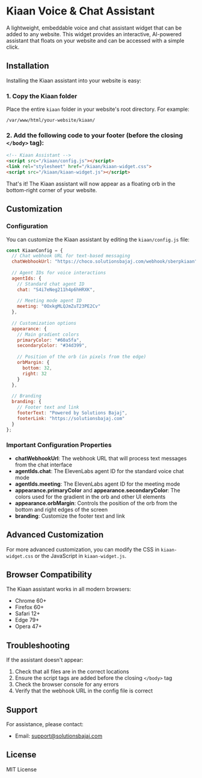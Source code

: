 
# Kiaan Voice & Chat Assistant

A lightweight, embeddable voice and chat assistant widget that can be added to any website. This widget provides an interactive, AI-powered assistant that floats on your website and can be accessed with a simple click.

## Installation

Installing the Kiaan assistant into your website is easy:

### 1. Copy the Kiaan folder

Place the entire `kiaan` folder in your website's root directory. For example:

```
/var/www/html/your-website/kiaan/
```

### 2. Add the following code to your footer (before the closing `</body>` tag):

```html
<!-- Kiaan Assistant -->
<script src="/kiaan/config.js"></script>
<link rel="stylesheet" href="/kiaan/kiaan-widget.css">
<script src="/kiaan/kiaan-widget.js"></script>
```

That's it! The Kiaan assistant will now appear as a floating orb in the bottom-right corner of your website.

## Customization

### Configuration

You can customize the Kiaan assistant by editing the `kiaan/config.js` file:

```javascript
const KiaanConfig = {
  // Chat webhook URL for text-based messaging
  chatWebhookUrl: "https://choco.solutionsbajaj.com/webhook/sberpkiaan",
  
  // Agent IDs for voice interactions
  agentIds: {
    // Standard chat agent ID
    chat: "S4i7eNeg211h4p6hHRXK",
    
    // Meeting mode agent ID
    meeting: "0OxkgMLQJmZuT23PE2Cv"
  },
  
  // Customization options
  appearance: {
    // Main gradient colors
    primaryColor: "#60a5fa",
    secondaryColor: "#34d399",
    
    // Position of the orb (in pixels from the edge)
    orbMargin: {
      bottom: 32,
      right: 32
    }
  },
  
  // Branding
  branding: {
    // Footer text and link
    footerText: "Powered by Solutions Bajaj",
    footerLink: "https://solutionsbajaj.com"
  }
};
```

### Important Configuration Properties

- **chatWebhookUrl**: The webhook URL that will process text messages from the chat interface
- **agentIds.chat**: The ElevenLabs agent ID for the standard voice chat mode
- **agentIds.meeting**: The ElevenLabs agent ID for the meeting mode
- **appearance.primaryColor** and **appearance.secondaryColor**: The colors used for the gradient in the orb and other UI elements
- **appearance.orbMargin**: Controls the position of the orb from the bottom and right edges of the screen
- **branding**: Customize the footer text and link

## Advanced Customization

For more advanced customization, you can modify the CSS in `kiaan-widget.css` or the JavaScript in `kiaan-widget.js`.

## Browser Compatibility

The Kiaan assistant works in all modern browsers:
- Chrome 60+
- Firefox 60+
- Safari 12+
- Edge 79+
- Opera 47+

## Troubleshooting

If the assistant doesn't appear:
1. Check that all files are in the correct locations
2. Ensure the script tags are added before the closing `</body>` tag
3. Check the browser console for any errors
4. Verify that the webhook URL in the config file is correct

## Support

For assistance, please contact:
- Email: support@solutionsbajaj.com

## License

MIT License
